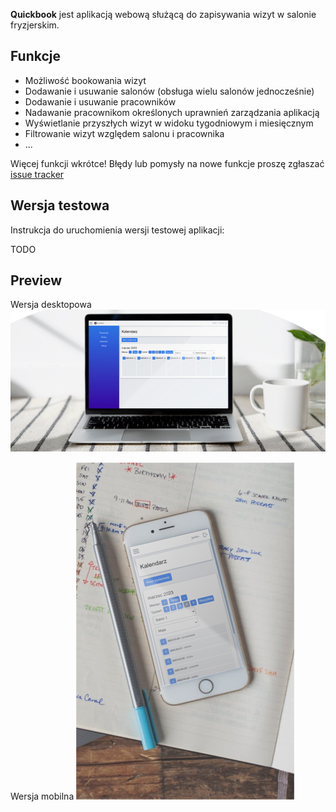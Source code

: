 **Quickbook** jest aplikacją webową służącą do zapisywania wizyt w salonie fryzjerskim.

## Funkcje

- Możliwość bookowania wizyt
- Dodawanie i usuwanie salonów (obsługa wielu salonów jednocześnie)
- Dodawanie i usuwanie pracowników
- Nadawanie pracownikom określonych uprawnień zarządzania aplikacją
- Wyświetlanie przyszłych wizyt w widoku tygodniowym i miesięcznym
- Filtrowanie wizyt względem salonu i pracownika
- ...

Więcej funkcji wkrótce! Błędy lub pomysły na nowe funkcje proszę zgłaszać [issue tracker](https://github.com/House079/adzf_sda/issues)

## Wersja testowa

Instrukcja do uruchomienia wersji testowej aplikacji:

TODO

## Preview
Wersja desktopowa
<img src="./public/main.png">

Wersja mobilna
<img src="./public/mobile.png">
